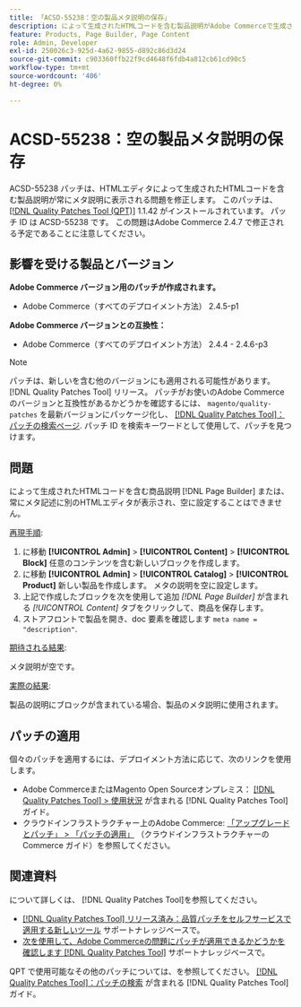 ```yaml
---
title: 「ACSD-55238：空の製品メタ説明の保存」
description: によって生成されたHTMLコードを含む製品説明がAdobe Commerceで生成される問題を修正するために、ACSD-55238 パッチを適用します。 [!DNL Page Builder] または、常にメタ記述に別のHTMLエディタが表示され、空に設定することはできません。
feature: Products, Page Builder, Page Content
role: Admin, Developer
exl-id: 250026c3-925d-4a62-9855-d892c86d3d24
source-git-commit: c903360ffb22f9cd4648f6fdb4a812cb61cd90c5
workflow-type: tm+mt
source-wordcount: '406'
ht-degree: 0%

---
```


# ACSD-55238：空の製品メタ説明の保存

ACSD-55238 パッチは、HTMLエディタによって生成されたHTMLコードを含む製品説明が常にメタ説明に表示される問題を修正します。 このパッチは、 [[!DNL Quality Patches Tool (QPT)]](/help/announcements/adobe-commerce-announcements/magento-quality-patches-released-new-tool-to-self-serve-quality-patches.md) 1.1.42 がインストールされています。 パッチ ID は ACSD-55238 です。 この問題はAdobe Commerce 2.4.7 で修正される予定であることに注意してください。

## 影響を受ける製品とバージョン

**Adobe Commerce バージョン用のパッチが作成されます。**

* Adobe Commerce（すべてのデプロイメント方法） 2.4.5-p1

**Adobe Commerce バージョンとの互換性：**

* Adobe Commerce（すべてのデプロイメント方法） 2.4.4 - 2.4.6-p3

>[!NOTE]
>
>パッチは、新しいを含む他のバージョンにも適用される可能性があります。 [!DNL Quality Patches Tool] リリース。 パッチがお使いのAdobe Commerceのバージョンと互換性があるかどうかを確認するには、 `magento/quality-patches` を最新バージョンにパッケージ化し、 [[!DNL Quality Patches Tool]：パッチの検索ページ](https://experienceleague.adobe.com/tools/commerce-quality-patches/index.html). パッチ ID を検索キーワードとして使用して、パッチを見つけます。

## 問題

によって生成されたHTMLコードを含む商品説明 [!DNL Page Builder] または、常にメタ記述に別のHTMLエディタが表示され、空に設定することはできません。

<u>再現手順</u>:

1. に移動 **[!UICONTROL Admin]** > **[!UICONTROL Content]** > **[!UICONTROL Block]** 任意のコンテンツを含む新しいブロックを作成します。
1. に移動 **[!UICONTROL Admin]** > **[!UICONTROL Catalog]** > **[!UICONTROL Product]** 新しい製品を作成します。 メタの説明を空に設定します。
1. 上記で作成したブロックを次を使用して追加 *[!DNL Page Builder]* が含まれる *[!UICONTROL Content]* タブをクリックして、商品を保存します。
1. ストアフロントで製品を開き、doc 要素を確認します `meta name = "description"`.

<u>期待される結果</u>:

メタ説明が空です。

<u>実際の結果</u>:

製品の説明にブロックが含まれている場合、製品のメタ説明に使用されます。

## パッチの適用

個々のパッチを適用するには、デプロイメント方法に応じて、次のリンクを使用します。

* Adobe CommerceまたはMagento Open Sourceオンプレミス： [[!DNL Quality Patches Tool] > 使用状況](https://experienceleague.adobe.com/docs/commerce-operations/tools/quality-patches-tool/usage.html) が含まれる [!DNL Quality Patches Tool] ガイド。
* クラウドインフラストラクチャー上のAdobe Commerce: [「アップグレードとパッチ」 > 「パッチの適用」](https://experienceleague.adobe.com/docs/commerce-cloud-service/user-guide/develop/upgrade/apply-patches.html) （クラウドインフラストラクチャーのCommerce ガイド）を参照してください。

## 関連資料

について詳しくは、 [!DNL Quality Patches Tool]を参照してください。

* [[!DNL Quality Patches Tool] リリース済み：品質パッチをセルフサービスで適用する新しいツール](/help/announcements/adobe-commerce-announcements/magento-quality-patches-released-new-tool-to-self-serve-quality-patches.md) サポートナレッジベースで。
* [次を使用して、Adobe Commerceの問題にパッチが適用できるかどうかを確認します [!DNL Quality Patches Tool]](/help/support-tools/patches-available-in-qpt-tool/check-patch-for-magento-issue-with-magento-quality-patches.md) サポートナレッジベースで。

QPT で使用可能なその他のパッチについては、を参照してください。 [[!DNL Quality Patches Tool]：パッチの検索](https://experienceleague.adobe.com/tools/commerce-quality-patches/index.html) が含まれる [!DNL Quality Patches Tool] ガイド。
